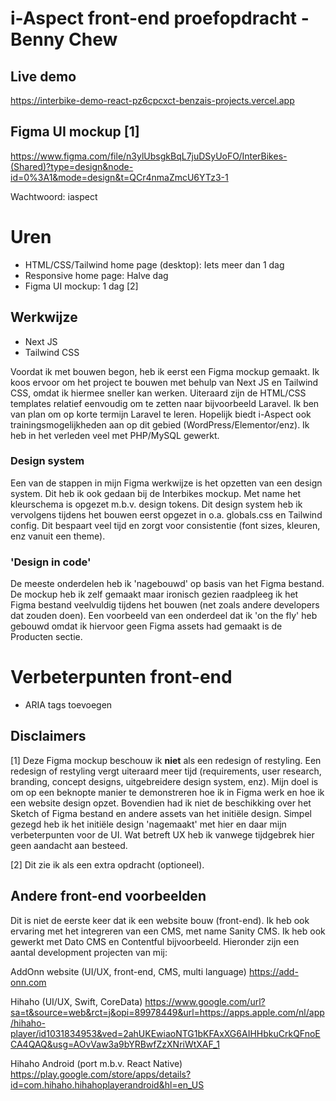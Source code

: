# i-Aspect front-end proefopdracht - Benny Chew

## Live demo

https://interbike-demo-react-pz6cpcxct-benzais-projects.vercel.app

## Figma UI mockup [1]

https://www.figma.com/file/n3ylUbsgkBqL7juDSyUoFO/InterBikes-(Shared)?type=design&node-id=0%3A1&mode=design&t=QCr4nmaZmcU6YTz3-1

Wachtwoord: iaspect

# Uren

- HTML/CSS/Tailwind home page (desktop): Iets meer dan 1 dag
- Responsive home page: Halve dag
- Figma UI mockup: 1 dag [2]

## Werkwijze

- Next JS
- Tailwind CSS

Voordat ik met bouwen begon, heb ik eerst een Figma mockup gemaakt. Ik koos ervoor om het project te bouwen met behulp van Next JS en Tailwind CSS, omdat ik hiermee sneller kan werken. Uiteraard zijn de HTML/CSS templates relatief eenvoudig om te zetten naar bijvoorbeeld Laravel. Ik ben van plan om op korte termijn Laravel te leren. Hopelijk biedt i-Aspect ook trainingsmogelijkheden aan op dit gebied (WordPress/Elementor/enz). Ik heb in het verleden veel met PHP/MySQL gewerkt.

### Design system

Een van de stappen in mijn Figma werkwijze is het opzetten van een design system. Dit heb ik ook gedaan bij de Interbikes mockup. Met name het kleurschema is opgezet m.b.v. design tokens. Dit design system heb ik vervolgens tijdens het bouwen eerst opgezet in o.a. globals.css en Tailwind config. Dit bespaart veel tijd en zorgt voor consistentie (font sizes, kleuren, enz vanuit een theme).

### 'Design in code'

De meeste onderdelen heb ik 'nagebouwd' op basis van het Figma bestand. De mockup heb ik zelf gemaakt maar ironisch gezien raadpleeg ik het Figma bestand veelvuldig tijdens het bouwen (net zoals andere developers dat zouden doen). Een voorbeeld van een onderdeel dat ik 'on the fly' heb gebouwd omdat ik hiervoor geen Figma assets had gemaakt is de Producten sectie.

# Verbeterpunten front-end

- ARIA tags toevoegen

## Disclaimers

[1] Deze Figma mockup beschouw ik **niet** als een redesign of restyling. Een redesign of restyling vergt uiteraard meer tijd (requirements, user research, branding, concept designs, uitgebreidere design system, enz). Mijn doel is om op een beknopte manier te demonstreren hoe ik in Figma werk en hoe ik een website design opzet. Bovendien had ik niet de beschikking over het Sketch of Figma bestand en andere assets van het initiële design. Simpel gezegd heb ik het initiële design 'nagemaakt' met hier en daar mijn verbeterpunten voor de UI. Wat betreft UX heb ik vanwege tijdgebrek hier geen aandacht aan besteed.

[2] Dit zie ik als een extra opdracht (optioneel).

## Andere front-end voorbeelden

Dit is niet de eerste keer dat ik een website bouw (front-end). Ik heb ook ervaring met het integreren van een CMS, met name Sanity CMS. Ik heb ook gewerkt met Dato CMS en Contentful bijvoorbeeld. Hieronder zijn een aantal development projecten van mij:

AddOnn website (UI/UX, front-end, CMS, multi language)
https://add-onn.com

Hihaho (UI/UX, Swift, CoreData)
https://www.google.com/url?sa=t&source=web&rct=j&opi=89978449&url=https://apps.apple.com/nl/app/hihaho-player/id1031834953&ved=2ahUKEwiaoNTG1bKFAxXG6AIHHbkuCrkQFnoECA4QAQ&usg=AOvVaw3a9bYRBwfZzXNriWtXAF_1

Hihaho Android (port m.b.v. React Native)
https://play.google.com/store/apps/details?id=com.hihaho.hihahoplayerandroid&hl=en_US